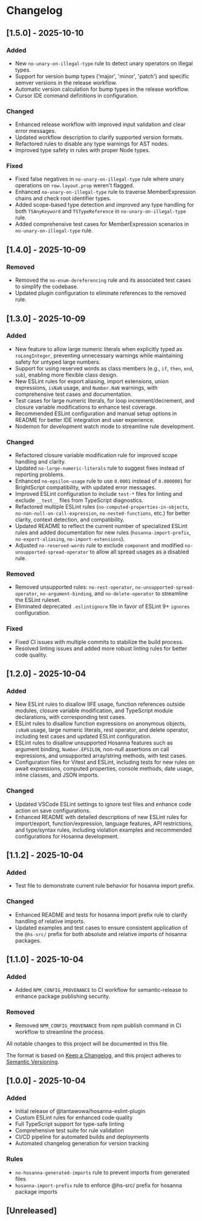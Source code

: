 # Changelog

## [1.5.0] - 2025-10-10

### Added
- New `no-unary-on-illegal-type` rule to detect unary operators on illegal types.
- Support for version bump types ('major', 'minor', 'patch') and specific semver versions in the release workflow.
- Automatic version calculation for bump types in the release workflow.
- Cursor IDE command definitions in configuration.

### Changed
- Enhanced release workflow with improved input validation and clear error messages.
- Updated workflow description to clarify supported version formats.
- Refactored rules to disable any type warnings for AST nodes.
- Improved type safety in rules with proper Node types.

### Fixed
- Fixed false negatives in `no-unary-on-illegal-type` rule where unary operations on `row.layout.prop` weren't flagged.
- Enhanced `no-unary-on-illegal-type` rule to traverse MemberExpression chains and check root identifier types.
- Added scope-based type detection and improved any type handling for both `TSAnyKeyword` and `TSTypeReference` in `no-unary-on-illegal-type` rule.
- Added comprehensive test cases for MemberExpression scenarios in `no-unary-on-illegal-type` rule.

## [1.4.0] - 2025-10-09

### Removed
- Removed the `no-enum-dereferencing` rule and its associated test cases to simplify the codebase.
- Updated plugin configuration to eliminate references to the removed rule.

## [1.3.0] - 2025-10-09

### Added
- New feature to allow large numeric literals when explicitly typed as `roLongInteger`, preventing unnecessary warnings while maintaining safety for untyped large numbers.
- Support for using reserved words as class members (e.g., `if`, `then`, `end`, `sub`), enabling more flexible class design.
- New ESLint rules for export aliasing, import extensions, union expressions, `isNaN` usage, and `Number.NaN` warnings, with comprehensive test cases and documentation.
- Test cases for large numeric literals, for loop increment/decrement, and closure variable modifications to enhance test coverage.
- Recommended ESLint configuration and manual setup options in README for better IDE integration and user experience.
- Nodemon for development watch mode to streamline rule development.

### Changed
- Refactored closure variable modification rule for improved scope handling and clarity.
- Updated `no-large-numeric-literals` rule to suggest fixes instead of reporting problems.
- Enhanced `no-epsilon-usage` rule to use `0.0001` instead of `0.0000001` for BrightScript compatibility, with updated error messages.
- Improved ESLint configuration to include `test-*` files for linting and exclude `__test__` files from TypeScript diagnostics.
- Refactored multiple ESLint rules (`no-computed-properties-in-objects`, `no-non-null-on-call-expression`, `no-nested-functions`, etc.) for better clarity, context detection, and compatibility.
- Updated README to reflect the current number of specialized ESLint rules and added documentation for new rules (`hosanna-import-prefix`, `no-export-aliasing`, `no-import-extensions`).
- Adjusted `no-reserved-words` rule to exclude `component` and modified `no-unsupported-spread-operator` to allow all spread usages as a disabled rule.

### Removed
- Removed unsupported rules: `no-rest-operator`, `no-unsupported-spread-operator`, `no-argument-binding`, and `no-delete-operator` to streamline the ESLint ruleset.
- Eliminated deprecated `.eslintignore` file in favor of ESLint 9+ `ignores` configuration.

### Fixed
- Fixed CI issues with multiple commits to stabilize the build process.
- Resolved linting issues and added more robust linting rules for better code quality.

## [1.2.0] - 2025-10-04

### Added
- New ESLint rules to disallow IIFE usage, function references outside modules, closure variable modification, and TypeScript module declarations, with corresponding test cases.
- ESLint rules to disallow function expressions on anonymous objects, `isNaN` usage, large numeric literals, rest operator, and delete operator, including test cases and updated ESLint configuration.
- ESLint rules to disallow unsupported Hosanna features such as argument binding, `Number.EPSILON`, non-null assertions on call expressions, and unsupported array/string methods, with test cases.
- Configuration files for Vitest and ESLint, including tests for new rules on await expressions, computed properties, console methods, date usage, inline classes, and JSON imports.

### Changed
- Updated VSCode ESLint settings to ignore test files and enhance code action on save configurations.
- Enhanced README with detailed descriptions of new ESLint rules for import/export, function/expression, language features, API restrictions, and type/syntax rules, including violation examples and recommended configurations for Hosanna development.

## [1.1.2] - 2025-10-04

### Added
- Test file to demonstrate current rule behavior for hosanna import prefix.

### Changed
- Enhanced README and tests for hosanna import prefix rule to clarify handling of relative imports.
- Updated examples and test cases to ensure consistent application of the `@hs-src/` prefix for both absolute and relative imports of hosanna packages.

## [1.1.0] - 2025-10-04

### Added
- Added `NPM_CONFIG_PROVENANCE` to CI workflow for semantic-release to enhance package publishing security.

### Removed
- Removed `NPM_CONFIG_PROVENANCE` from npm publish command in CI workflow to streamline the process.

All notable changes to this project will be documented in this file.

The format is based on [Keep a Changelog](https://keepachangelog.com/en/1.0.0/),
and this project adheres to [Semantic Versioning](https://semver.org/spec/v2.0.0.html).

## [1.0.0] - 2025-10-04

### Added
- Initial release of @tantawowa/hosanna-eslint-plugin
- Custom ESLint rules for enhanced code quality
- Full TypeScript support for type-safe linting
- Comprehensive test suite for rule validation
- CI/CD pipeline for automated builds and deployments
- Automated changelog generation for version tracking

### Rules
- `no-hosanna-generated-imports` rule to prevent imports from generated files
- `hosanna-import-prefix` rule to enforce @hs-src/ prefix for hosanna package imports

## [Unreleased]







